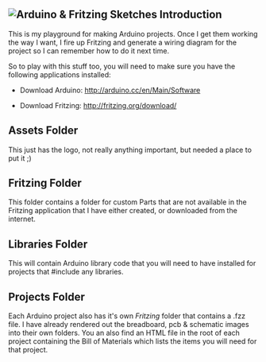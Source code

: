 ![Arduino &amp; Fritzing Sketches](https://raw.github.com/manifestinteractive/arduino/master/assets/logo.png "Arduino &amp; Fritzing Sketches")
Introduction
-------
This is my playground for making Arduino projects.  Once I get them working the way I want, I fire up Fritzing and generate a wiring diagram for the project so I can remember how to do it next time.

So to play with this stuff too, you will need to make sure you have the following applications installed:

* Download Arduino: http://arduino.cc/en/Main/Software

* Download Fritzing: http://fritzing.org/download/

Assets Folder
-------
This just has the logo, not really anything important, but needed a place to put it ;)


Fritzing Folder
-------
This folder contains a folder for custom Parts that are not available in the Fritzing application that I have either created, or downloaded from the internet.


Libraries Folder
-------
This will contain Arduino library code that you will need to have installed for projects that #include any libraries.


Projects Folder
-------
Each Arduino project also has it's own *Fritzing* folder that contains a .fzz file.  I have already rendered out the breadboard, pcb & schematic images into their own folders.  You an also find an HTML file in the root of each project containing the Bill of Materials which lists the items you will need for that project.

